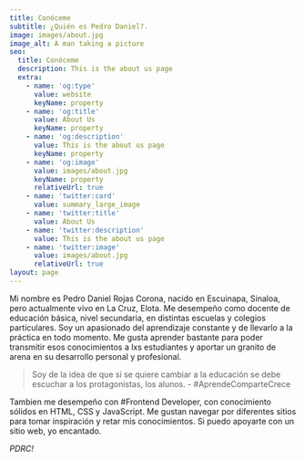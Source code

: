 ```yaml
---
title: Conóceme
subtitle: ¿Quién es Pedro Daniel?.
image: images/about.jpg
image_alt: A man taking a picture
seo:
  title: Conóceme
  description: This is the about us page
  extra:
    - name: 'og:type'
      value: website
      keyName: property
    - name: 'og:title'
      value: About Us
      keyName: property
    - name: 'og:description'
      value: This is the about us page
      keyName: property
    - name: 'og:image'
      value: images/about.jpg
      keyName: property
      relativeUrl: true
    - name: 'twitter:card'
      value: summary_large_image
    - name: 'twitter:title'
      value: About Us
    - name: 'twitter:description'
      value: This is the about us page
    - name: 'twitter:image'
      value: images/about.jpg
      relativeUrl: true
layout: page
---
```


Mi nombre es Pedro Daniel Rojas Corona, nacido en Escuinapa, Sinaloa, pero actualmente vivo en La Cruz, Elota. Me desempeño como docente de educación básica, nivel secundaria, en distintas escuelas y colegios particulares. Soy un apasionado del aprendizaje constante y de llevarlo a la práctica en todo momento. Me gusta aprender bastante para poder transmitir esos conocimientos a lxs estudiantes y aportar un granito de arena en su desarrollo personal y profesional.

>Soy de la idea de que si se quiere cambiar a la educación se debe escuchar a los protagonistas, los alunos. - #AprendeComparteCrece

Tambien me desempeño con #Frontend Developer, con conocimiento sólidos en HTML, CSS y JavaScript. Me gustan navegar por diferentes sitios para tomar inspiración y retar mis conocimientos. Si puedo apoyarte con un sitio web, yo encantado. 

*PDRC!*
